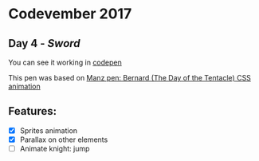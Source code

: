 # Codevember 2017

## Day 4 - *Sword*


You can see it working in [codepen](https://codepen.io/RominaMartin/full/PONMgy/)

This pen was based on [Manz pen: Bernard (The Day of the Tentacle) CSS animation](https://codepen.io/manz/pen/ByEyda)

## Features:
- [x] Sprites animation
- [x] Parallax on other elements
- [ ] Animate knight: jump
